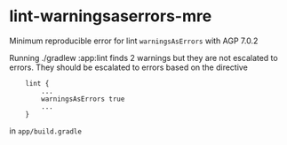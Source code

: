 # lint-warningsaserrors-mre
Minimum reproducible error for lint `warningsAsErrors` with AGP 7.0.2

Running ./gradlew :app:lint finds 2 warnings but they are not escalated to errors.
They should be escalated to errors based on the directive 
```
    lint {
        ...
        warningsAsErrors true
        ...
    }
```
in `app/build.gradle`
